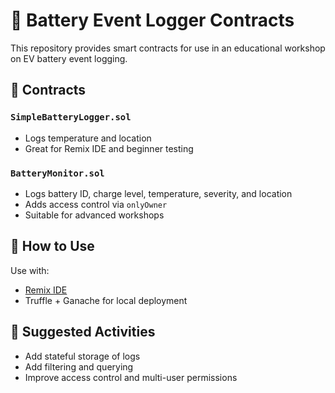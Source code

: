 # 🔋 Battery Event Logger Contracts

This repository provides smart contracts for use in an educational workshop on EV battery event logging.

## 📁 Contracts

### `SimpleBatteryLogger.sol`
- Logs temperature and location
- Great for Remix IDE and beginner testing

### `BatteryMonitor.sol`
- Logs battery ID, charge level, temperature, severity, and location
- Adds access control via `onlyOwner`
- Suitable for advanced workshops

## 🚀 How to Use

Use with:
- [Remix IDE](https://remix.ethereum.org)
- Truffle + Ganache for local deployment

## 🧠 Suggested Activities

- Add stateful storage of logs
- Add filtering and querying
- Improve access control and multi-user permissions
